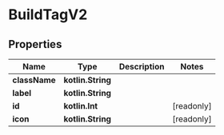 
# BuildTagV2

## Properties
| Name | Type | Description | Notes |
| ------------ | ------------- | ------------- | ------------- |
| **className** | **kotlin.String** |  |  |
| **label** | **kotlin.String** |  |  |
| **id** | **kotlin.Int** |  |  [readonly] |
| **icon** | **kotlin.String** |  |  [readonly] |



